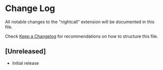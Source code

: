 # Change Log

All notable changes to the "nightcall" extension will be documented in this file.

Check [Keep a Changelog](http://keepachangelog.com/) for recommendations on how to structure this file.

## [Unreleased]

- Initial release
